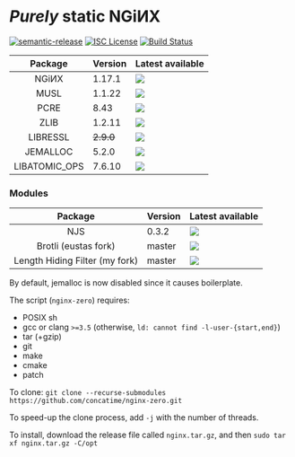 # _Purely_ static NGiИX
[![semantic-release](https://img.shields.io/badge/%20%20%F0%9F%93%A6%F0%9F%9A%80-semantic--release-e10079.svg?longCache=true&style=flat-square)](//semantic-release.gitbook.io/semantic-release)
[![ISC License](https://img.shields.io/badge/license-ISC-brightgreen.svg?longCache=true&style=flat-square)](//www.isc.org/downloads/software-support-policy/isc-license/)
[![Build Status](https://travis-ci.org/concatime/nginx-zero.svg?branch=master)](//travis-ci.org/concatime/nginx-zero)

Package       | Version   | Latest available
:------------:|-----------|-
NGiИX         | 1.17.1    | [![](https://repology.org/badge/latest-versions/nginx.svg)](//nginx.org/en/CHANGES)
MUSL          | 1.1.22    | [![](https://repology.org/badge/latest-versions/musl.svg)](//git.musl-libc.org/cgit/musl/tree/WHATSNEW)
PCRE          | 8.43      | [![](https://repology.org/badge/latest-versions/pcre.svg)](//pcre.org/original/changelog.txt)
ZLIB          | 1.2.11    | [![](https://repology.org/badge/latest-versions/zlib.svg)](//zlib.net/ChangeLog.txt)
LIBRESSL      | ~~2.9.0~~ | [![](https://repology.org/badge/latest-versions/libressl.svg)](//raw.githubusercontent.com/libressl-portable/portable/master/ChangeLog)
JEMALLOC      | 5.2.0     | [![](https://repology.org/badge/latest-versions/jemalloc.svg)](//raw.githubusercontent.com/jemalloc/jemalloc/master/ChangeLog)
LIBATOMIC\_OPS| 7.6.10    | [![](https://repology.org/badge/latest-versions/libatomic-ops.svg)](//raw.githubusercontent.com/ivmai/libatomic_ops/blob/master/ChangeLog)

### Modules
Package                        | Version | Latest available
:-----------------------------:|---------|-
NJS                            | 0.3.2   | [![](https://img.shields.io/github/tag/nginx/njs.svg)](//nginx.org/en/docs/njs/changes.html)
Brotli (eustas fork)           | master  | [![](https://img.shields.io/github/tag/eustas/ngx_brotli.svg)](//github.com/eustas/ngx_brotli/releases)
Length Hiding Filter (my fork) | master  | [![](https://img.shields.io/github/tag/concatime/nginx-length-hiding-filter-module.svg)](//github.com/concatime/nginx-length-hiding-filter-module/releases)


By default, jemalloc is now disabled since it causes boilerplate.

The script (`nginx-zero`) requires:
 - POSIX sh
 - gcc or clang `>=3.5` (otherwise, `ld: cannot find -l-user-{start,end}`)
 - tar (+gzip)
 - git
 - make
 - cmake
 - patch

To clone:
``git clone --recurse-submodules https://github.com/concatime/nginx-zero.git``

To speed-up the clone process, add `-j` with the number of threads.

To install, download the release file called `nginx.tar.gz`, and then
`sudo tar xf nginx.tar.gz -C/opt`
